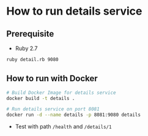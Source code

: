 # How to run details service

## Prerequisite

* Ruby 2.7

```bash
ruby detail.rb 9080
```

## How to run with Docker

```bash
# Build Docker Image for details service
docker build -t details .

# Run details service on port 8081
docker run -d --name details -p 8081:9080 details
```

* Test with path `/health` and `/details/1`